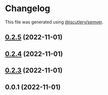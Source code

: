 # Changelog

This file was generated using [@jscutlery/semver](https://github.com/jscutlery/semver).

## [0.2.5](https://github.com/JvRok/monorepoex/compare/numberGenServe-0.2.4...numberGenServe-0.2.5) (2022-11-01)

## [0.2.4](https://github.com/JvRok/monorepoex/compare/numberGenServe-0.2.3...numberGenServe-0.2.4) (2022-11-01)

## [0.2.3](https://github.com/JvRok/monorepoex/compare/numberGenServe-0.2.2...numberGenServe-0.2.3) (2022-11-01)

## 0.0.1 (2022-11-01)
